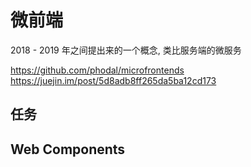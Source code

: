 # 微前端

2018 - 2019 年之间提出来的一个概念, 类比服务端的微服务

https://github.com/phodal/microfrontends
https://juejin.im/post/5d8adb8ff265da5ba12cd173

## 任务

## Web Components
